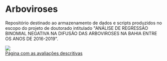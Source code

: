 # Arboviroses

Repositório destinado ao armazenamento de dados e scripts produzidos no escopo do projeto de doutorado intitulado "ANÁLISE DE REGRESSÃO BINOMIAL NEGATIVA NA 
DIFUSÃO DAS ARBOVIROSES NA BAHIA ENTRE OS ANOS DE 2016-2019".

<img src="Análise das Arboviroses/code/tese_logo.png">
<br>
<a href="https://rpubs.com/MairaLimaS" target="_blank"> Página com as avaliações descritivas</a>
<br>


